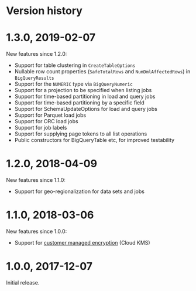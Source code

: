 # Version history

# 1.3.0, 2019-02-07

New features since 1.2.0:

- Support for table clustering in `CreateTableOptions`
- Nullable row count properties (`SafeTotalRows` and `NumDmlAffectedRows`) in `BigQueryResults`
- Support for the `NUMERIC` type via `BigQueryNumeric`
- Support for a projection to be specified when listing jobs
- Support for time-based partitioning in load and query jobs
- Support for time-based partitioning by a specific field
- Support for SchemaUpdateOptions for load and query jobs
- Support for Parquet load jobs
- Support for ORC load jobs
- Support for job labels
- Support for supplying page tokens to all list operations
- Public constructors for BigQueryTable etc, for improved testability

# 1.2.0, 2018-04-09

New features since 1.1.0:

- Support for geo-regionalization for data sets and jobs

# 1.1.0, 2018-03-06

New features since 1.0.0:

- Support for [customer managed encryption](https://cloud.google.com/bigquery/docs/customer-managed-encryption)
  (Cloud KMS)

# 1.0.0, 2017-12-07

Initial release.
